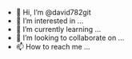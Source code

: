 - 👋 Hi, I’m @david782git
- 👀 I’m interested in ...
- 🌱 I’m currently learning ...
- 💞️ I’m looking to collaborate on ...
- 📫 How to reach me ...

<!---
david782git/david782git is a ✨ special ✨ repository because its `README.md` (this file) appears on your GitHub profile.
You can click the Preview link to take a look at your changes.
--->
